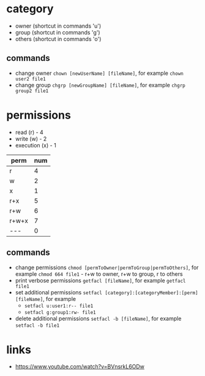 # category
* owner (shortcut in commands 'u')
* group (shortcut in commands 'g')
* others (shortcut in commands 'o')
## commands
* change owner `chown [newUserName] [fileName]`, for example `chown user2 file1`
* change group `chgrp [newGroupName] [fileName]`, for example `chgrp group2 file1`
# permissions
* read (r) - 4
* write (w) - 2
* execution (x) - 1

| perm  | num |
|-------|-----|
| r     | 4   |
| w     | 2   |
| x     | 1   |
| r+x   | 5   |
| r+w   | 6   |
| r+w+x | 7   |
| ---   | 0   |

## commands
* change permissions `chmod [permToOwner|permToGroup|permToOthers]`, for example
  `chmod 664 file1` - r+w to owner, r+w to group, r to others
* print verbose permissions `getfacl [fileName]`, for example `getfacl file1`
* set additional permissions `setfacl [category]:[categoryMember]:[perm] [fileName]`, for example
    * `setfacl u:user1:r-- file1`
    * `setfacl g:group1:rw- file1`
* delete additional permissions `setfacl -b [fileName]`, for example `setfacl -b file1`
# links
* https://www.youtube.com/watch?v=BVnsrkL6ODw

